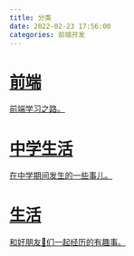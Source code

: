```yaml
---
title: 分类
date: 2022-02-23 17:56:00
categories: 前端开发
---
```


<style>
  #libCategories .card-wrap:hover .card-info:after {
    width: 300%;
  }
</style>
<link rel="stylesheet" type="text/css" href="https://npm.elemecdn.com/js-heo@1.0.11/3dCard/no3d.css">

<div id='libCategories'>
<div id="lib-cards" class="container">

<a href='javascript:void(0);' onClick='pjax.loadUrl("/categories/前端开发/")'>
<card data-image="https://img02.anheyu.com/adminuploads/1/2022/09/05/6315e144528fb.webp">
<h1 slot="header">前端</h1>
<p slot="content">前端学习之路。</p>
</card>
</a>

<a href='javascript:void(0);' onClick='pjax.loadUrl("/categories/中学生涯/")'>
  <card data-image="https://img02.anheyu.com/adminuploads/1/2022/09/05/6315e1433f197.webp">
    <h1 slot="header">中学生活</h1>
    <p slot="content">在中学期间发生的一些事儿。</p>
  </card>
</a>

<a href='javascript:void(0);' onClick='pjax.loadUrl("/categories/生活日常/")'>
  <card data-image="https://img02.anheyu.com/adminuploads/1/2022/09/05/6315e142a69a9.webp">
    <h1 slot="header">生活</h1>
    <p slot="content">和好朋友👬们一起经历的有趣事。</p>
  </card>
</a>

</div>
</div>

<script src='https://lf6-cdn-tos.bytecdntp.com/cdn/expire-1-M/vue/2.6.14/vue.min.js' data-pjax></script>

<script type="text/javascript" src="https://npm.elemecdn.com/anzhiyu-theme-static@1.0.7/no3d/no3d.js" data-pjax></script>
